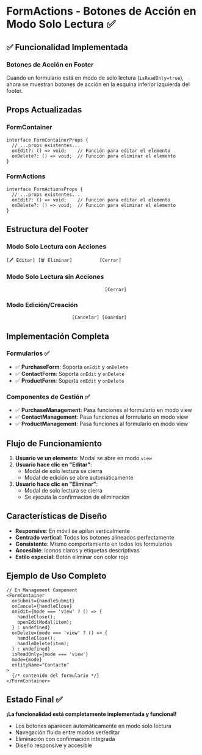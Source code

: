 # FormActions - Botones de Acción en Modo Solo Lectura ✅

## ✅ Funcionalidad Implementada

### Botones de Acción en Footer
Cuando un formulario está en modo de solo lectura (`isReadOnly=true`), ahora se muestran botones de acción en la esquina inferior izquierda del footer.

## Props Actualizadas

### FormContainer
```tsx
interface FormContainerProps {
  // ...props existentes...
  onEdit?: () => void;    // Función para editar el elemento
  onDelete?: () => void;  // Función para eliminar el elemento
}
```

### FormActions
```tsx
interface FormActionsProps {
  // ...props existentes...
  onEdit?: () => void;    // Función para editar el elemento
  onDelete?: () => void;  // Función para eliminar el elemento
}
```

## Estructura del Footer

### Modo Solo Lectura con Acciones
```
[🖊️ Editar] [🗑️ Eliminar]          [Cerrar]
```

### Modo Solo Lectura sin Acciones
```
                                    [Cerrar]
```

### Modo Edición/Creación
```
                        [Cancelar] [Guardar]
```

## Implementación Completa

### Formularios ✅
- ✅ **PurchaseForm**: Soporta `onEdit` y `onDelete`
- ✅ **ContactForm**: Soporta `onEdit` y `onDelete`  
- ✅ **ProductForm**: Soporta `onEdit` y `onDelete`

### Componentes de Gestión ✅
- ✅ **PurchaseManagement**: Pasa funciones al formulario en modo view
- ✅ **ContactManagement**: Pasa funciones al formulario en modo view
- ✅ **ProductManagement**: Pasa funciones al formulario en modo view

## Flujo de Funcionamiento

1. **Usuario ve un elemento**: Modal se abre en modo `view`
2. **Usuario hace clic en "Editar"**: 
   - Modal de solo lectura se cierra
   - Modal de edición se abre automáticamente
3. **Usuario hace clic en "Eliminar"**:
   - Modal de solo lectura se cierra  
   - Se ejecuta la confirmación de eliminación

## Características de Diseño

- **Responsive**: En móvil se apilan verticalmente
- **Centrado vertical**: Todos los botones alineados perfectamente
- **Consistente**: Mismo comportamiento en todos los formularios
- **Accesible**: Iconos claros y etiquetas descriptivas
- **Estilo especial**: Botón eliminar con color rojo

## Ejemplo de Uso Completo

```tsx
// En Management Component
<FormContainer
  onSubmit={handleSubmit}
  onCancel={handleClose}
  onEdit={mode === 'view' ? () => {
    handleClose();
    openEditModal(item);
  } : undefined}
  onDelete={mode === 'view' ? () => {
    handleClose();
    handleDelete(item);
  } : undefined}
  isReadOnly={mode === 'view'}
  mode={mode}
  entityName="Contacto"
>
  {/* contenido del formulario */}
</FormContainer>
```

## Estado Final ✅

**¡La funcionalidad está completamente implementada y funcional!**
- Los botones aparecen automáticamente en modo solo lectura
- Navegación fluida entre modos ver/editar
- Eliminación con confirmación integrada
- Diseño responsive y accesible
